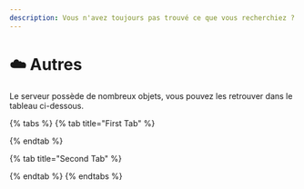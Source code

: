 ```yaml
---
description: Vous n'avez toujours pas trouvé ce que vous recherchiez ?
---
```


# ☁️ Autres

Le serveur possède de nombreux objets, vous pouvez les retrouver dans le tableau ci-dessous.

{% tabs %}
{% tab title="First Tab" %}

{% endtab %}

{% tab title="Second Tab" %}

{% endtab %}
{% endtabs %}
